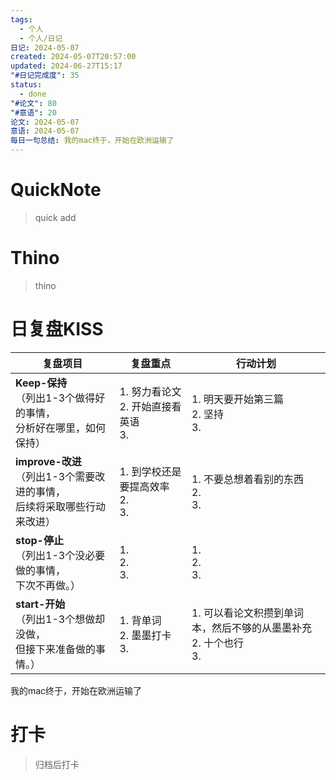 ```yaml
---
tags:
  - 个人
  - 个人/日记
日记: 2024-05-07
created: 2024-05-07T20:57:00
updated: 2024-06-27T15:17
"#日记完成度": 35
status:
  - done
"#论文": 80
"#意语": 20
论文: 2024-05-07
意语: 2024-05-07
每日一句总结: 我的mac终于，开始在欧洲运输了
---
```

# QuickNote
> quick add

# Thino
> thino

# 日复盘KISS
| **复盘项目**                                             | **复盘重点**                      | **行动计划**                                    |
| ---------------------------------------------------- | ----------------------------- | ------------------------------------------- |
| **Keep-保持**<br>（列出1-3个做得好的事情，<br>   分析好在哪里，如何保持）     | 1.  努力看论文<br>2. 开始直接看英语<br>3. | 1.  明天要开始第三篇<br>2. 坚持<br>3.                 |
| **improve-改进**<br>（列出1-3个需要改进的事情，<br>  后续将采取哪些行动来改进） | 1.  到学校还是要提高效率<br>2. <br>3.   | 1.  不要总想着看别的东西<br>2. <br>3.                 |
| **stop-停止**<br>（列出1-3个没必要做的事情，<br>下次不再做。）            | 1.  <br>2. <br>3.             | 1.  <br>2. <br>3.                           |
| **start-开始**<br>（列出1-3个想做却没做，<br>但接下来准备做的事情。）        | 1.  背单词<br>2. 墨墨打卡<br>3.      | 1.  可以看论文积攒到单词本，然后不够的从墨墨补充<br>2. 十个也行<br>3. |
我的mac终于，开始在欧洲运输了

# 打卡
> 归档后打卡


